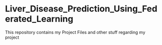 # Liver_Disease_Prediction_Using_Federated_Learning
This repository contains my Project Files and other stuff  regarding my project
